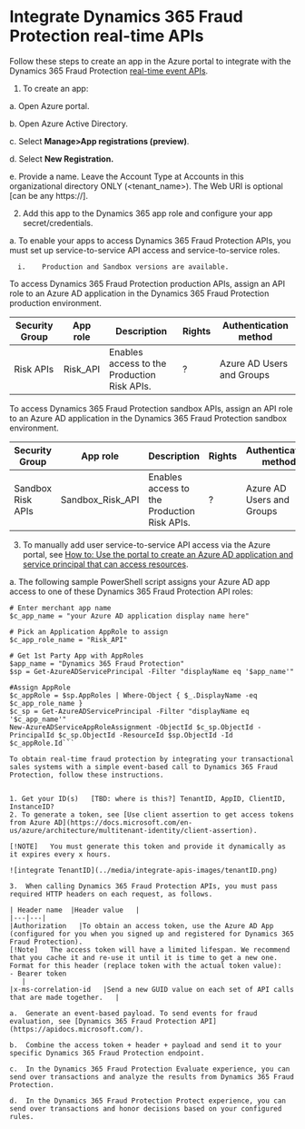 # Integrate Dynamics 365 Fraud Protection real-time APIs

Follow these steps to create an app in the Azure portal to integrate with the Dynamics 365 Fraud Protection [real-time event APIs](real-time-api.md).

1.	To create an app:

   a.	Open Azure portal.
  
   b.	Open Azure Active Directory.
  
   c.	Select **Manage>App registrations (preview)**.
  
   d.	Select **New Registration.**
  
   e.	Provide a name. Leave the Account Type at Accounts in this organizational directory ONLY (<tenant_name>). The Web URI is optional [can be any https://].
  
2.	Add this app to the Dynamics 365 app role and configure your app secret/credentials.

   a.	To enable your apps to access Dynamics 365 Fraud Protection APIs, you must set up service-to-service API access and service-to-service roles.
  
      i.	Production and Sandbox versions are available.
    
  To access Dynamics 365 Fraud Protection production APIs, assign an API role to an Azure AD application in the Dynamics 365 Fraud Protection production environment.

|Security Group   |App role   |Description   |Rights   |Authentication method   |
|---|---|---|---|---|
|Risk APIs   |Risk_API   |Enables access to the Production Risk APIs.   |?   |Azure AD Users and Groups   |

To access Dynamics 365 Fraud Protection sandbox APIs, assign an API role to an Azure AD application in the Dynamics 365 Fraud Protection sandbox environment.

|Security Group   |App role   |Description   |Rights   |Authentication method   |
|---|---|---|---|---|
|Sandbox Risk APIs   |Sandbox_Risk_API   |Enables access to the Production Risk APIs.   |?   |Azure AD Users and Groups   |

3.	To manually add user service-to-service API access  via the Azure portal, see [How to: Use the portal to create an Azure AD application and service principal that can access resources](https://docs.microsoft.com/en-us/azure/active-directory/develop/howto-create-service-principal-portal).

a.	The following sample PowerShell script assigns your Azure AD app access to one of these Dynamics 365 Fraud Protection API roles:

```# Enter merchant app name
# Enter merchant app name
$c_app_name = "your Azure AD application display name here"

# Pick an Application AppRole to assign
$c_app_role_name = "Risk_API"

# Get 1st Party App with AppRoles
$app_name = "Dynamics 365 Fraud Protection"
$sp = Get-AzureADServicePrincipal -Filter "displayName eq '$app_name'"

#Assign AppRole
$c_appRole = $sp.AppRoles | Where-Object { $_.DisplayName -eq $c_app_role_name }
$c_sp = Get-AzureADServicePrincipal -Filter "displayName eq '$c_app_name'"
New-AzureADServiceAppRoleAssignment -ObjectId $c_sp.ObjectId -PrincipalId $c_sp.ObjectId -ResourceId $sp.ObjectId -Id $c_appRole.Id```

To obtain real-time fraud protection by integrating your transactional sales systems with a simple event-based call to Dynamics 365 Fraud Protection, follow these instructions.


1. Get your ID(s)   [TBD: where is this?] TenantID, AppID, ClientID, InstanceID?
2. To generate a token, see [Use client assertion to get access tokens from Azure AD](https://docs.microsoft.com/en-us/azure/architecture/multitenant-identity/client-assertion).

[!NOTE]   You must generate this token and provide it dynamically as it expires every x hours.

![integrate TenantID](../media/integrate-apis-images/tenantID.png)

3.	When calling Dynamics 365 Fraud Protection APIs, you must pass required HTTP headers on each request, as follows.

| Header name  |Header value   |
|---|---|
|Authorization   |To obtain an access token, use the Azure AD App (configured for you when you signed up and registered for Dynamics 365 Fraud Protection).
[!Note]   The access token will have a limited lifespan. We recommend that you cache it and re-use it until it is time to get a new one.
Format for this header (replace token with the actual token value):
- Bearer token
   |
|x-ms-correlation-id   |Send a new GUID value on each set of API calls that are made together.   |

a.	Generate an event-based payload. To send events for fraud evaluation, see [Dynamics 365 Fraud Protection API](https://apidocs.microsoft.com/).

b.	Combine the access token + header + payload and send it to your specific Dynamics 365 Fraud Protection endpoint.

c.	In the Dynamics 365 Fraud Protection Evaluate experience, you can send over transactions and analyze the results from Dynamics 365 Fraud Protection.

d.	In the Dynamics 365 Fraud Protection Protect experience, you can send over transactions and honor decisions based on your configured rules.


